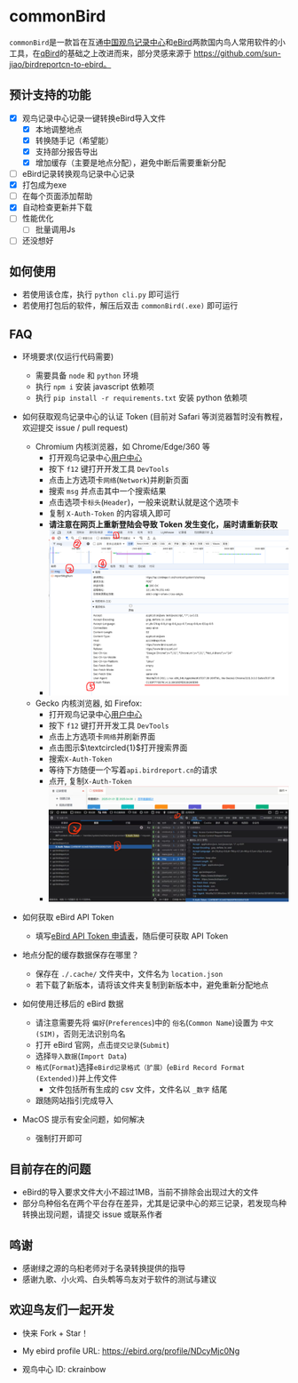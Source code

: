 # commonBird
`commonBird`是一款旨在互通[中国观鸟记录中心](https://www.birdreport.cn/)和[eBird](https://ebird.org)两款国内鸟人常用软件的小工具，在[qBird](https://github.com/TaQini/qBird)的基础之上改进而来，部分灵感来源于 https://github.com/sun-jiao/birdreportcn-to-ebird。

## 预计支持的功能
 - [x] 观鸟记录中心记录一键转换eBird导入文件
    - [x] 本地调整地点
    - [x] 转换随手记（希望能）
    - [x] 支持部分报告导出
    - [x] 增加缓存（主要是地点分配），避免中断后需要重新分配
 - [ ] eBird记录转换观鸟记录中心记录
 - [x] 打包成为exe
 - [ ] 在每个页面添加帮助
 - [x] 自动检查更新并下载
 - [ ] 性能优化
    - [ ] 批量调用Js
 - [ ] 还没想好
 
## 如何使用
- 若使用该仓库，执行 `python cli.py` 即可运行
- 若使用打包后的软件，解压后双击 `commonBird(.exe)` 即可运行
 
## FAQ
- 环境要求(仅运行代码需要)
    - 需要具备 `node` 和 `python` 环境
    - 执行 `npm i` 安装 javascript 依赖项
    - 执行 `pip install -r requirements.txt` 安装 python 依赖项

- 如何获取观鸟记录中心的认证 Token (目前对 Safari 等浏览器暂时没有教程，欢迎提交 issue / pull request)
    - Chromium 内核浏览器，如 Chrome/Edge/360 等
      - 打开观鸟记录中心[用户中心](https://www.birdreport.cn/member/index.html)
      - 按下 `f12` 键打开开发工具 `DevTools`
      - 点击上方选项卡`网络`(`Network`)并刷新页面
      - 搜索 `msg` 并点击其中一个搜索结果
      - 点击选项卡`标头`(`Header`)，一般来说默认就是这个选项卡
      - 复制 `X-Auth-Token` 的内容填入即可
      - **请注意在网页上重新登陆会导致 Token 发生变化，届时请重新获取**
      - ![image](./res/bird_report_token.png)
    - Gecko 内核浏览器, 如 Firefox:
      - 打开观鸟记录中心[用户中心](https://www.birdreport.cn/member/index.html)
      - 按下 `f12` 键打开开发工具 `DevTools`
      - 点击上方选项卡`网络`并刷新界面
      - 点击图示$\textcircled{1}$打开搜索界面
      - 搜索`X-Auth-Token`
      - 等待下方随便一个写着`api.birdreport.cn`的请求
      - 点开, 复制`X-Auth-Token`
      - ![image](./res/gecko_birdreport_token.jpg)

- 如何获取 eBird API Token
    - 填写[eBird API Token 申请表](https://ebird.org/api/keygen)，随后便可获取 API Token

- 地点分配的缓存数据保存在哪里？
    - 保存在 `./.cache/` 文件夹中，文件名为 `location.json`
    - 若下载了新版本，请将该文件夹复制到新版本中，避免重新分配地点

- 如何使用迁移后的 eBird 数据
    - 请注意需要先将 `偏好`(`Preferences`)中的 `俗名`(`Common Name`)设置为 `中文 (SIM)`，否则无法识别鸟名
    - 打开 eBird 官网，点击`提交记录`(`Submit`)
    - 选择`导入数据`(`Import Data`)
    - `格式`(`Format`)选择`eBird记录格式（扩展）`(`eBird Record Format (Extended)`)并上传文件
        - 文件包括所有生成的 csv 文件，文件名以 `_数字` 结尾
    - 跟随网站指引完成导入

- MacOS 提示有安全问题，如何解决
    - 强制打开即可

## 目前存在的问题
* eBird的导入要求文件大小不超过1MB，当前不排除会出现过大的文件
* 部分鸟种俗名在两个平台存在差异，尤其是记录中心的郑三记录，若发现鸟种转换出现问题，请提交 issue 或联系作者

## 鸣谢
* 感谢绿之源的乌桕老师对于名录转换提供的指导
* 感谢九歌、小火鸡、白头鹎等鸟友对于软件的测试与建议

## 欢迎鸟友们一起开发
 - 快来 Fork + Star！

 - My ebird profile URL: https://ebird.org/profile/NDcyMjc0Ng

 - 观鸟中心 ID: ckrainbow

